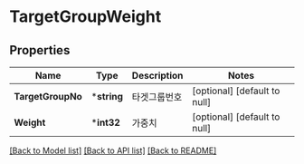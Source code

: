 # TargetGroupWeight

## Properties
Name | Type | Description | Notes
------------ | ------------- | ------------- | -------------
**TargetGroupNo** | ***string** | 타겟그룹번호 | [optional] [default to null]
**Weight** | ***int32** | 가중치 | [optional] [default to null]

[[Back to Model list]](../README.md#documentation-for-models) [[Back to API list]](../README.md#documentation-for-api-endpoints) [[Back to README]](../README.md)


